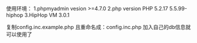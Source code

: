 使用环境：
1.phpmyadmin vesion >=4.7.0
2.php version PHP 5.2.17 5.5.99-hiphop
3.HipHop VM 3.0.1

复制config.inc.example.php 且重命名成：config.inc.php
加入自己的db信息就可以使用了
